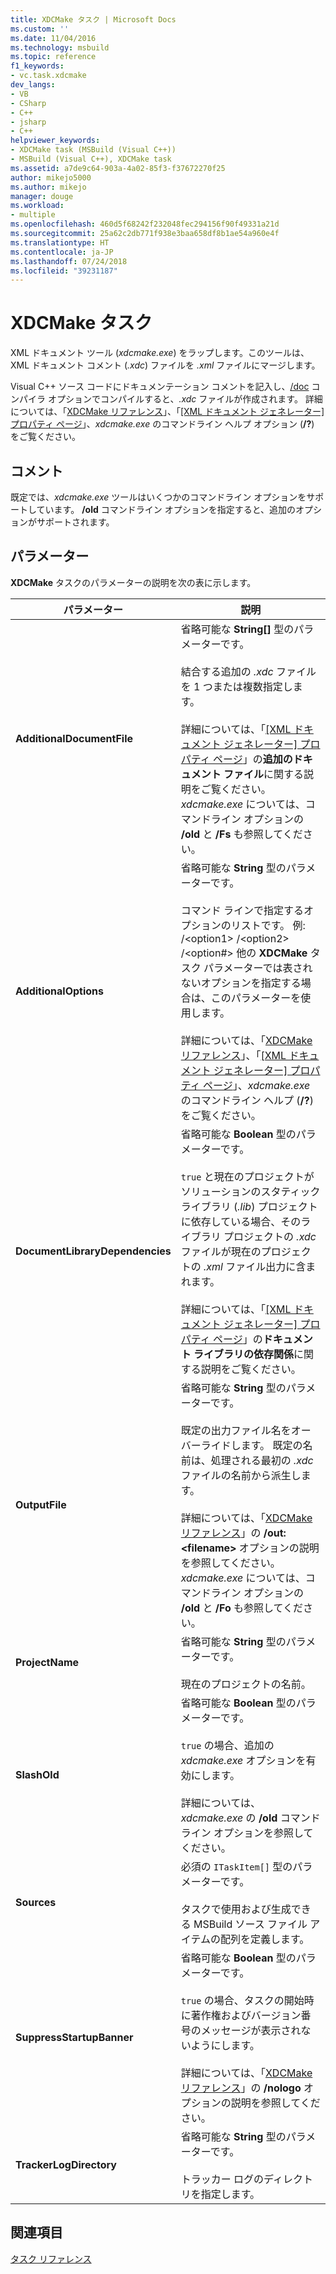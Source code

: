 ```yaml
---
title: XDCMake タスク | Microsoft Docs
ms.custom: ''
ms.date: 11/04/2016
ms.technology: msbuild
ms.topic: reference
f1_keywords:
- vc.task.xdcmake
dev_langs:
- VB
- CSharp
- C++
- jsharp
- C++
helpviewer_keywords:
- XDCMake task (MSBuild (Visual C++))
- MSBuild (Visual C++), XDCMake task
ms.assetid: a7de9c64-903a-4a02-85f3-f37672270f25
author: mikejo5000
ms.author: mikejo
manager: douge
ms.workload:
- multiple
ms.openlocfilehash: 460d5f68242f232048fec294156f90f49331a21d
ms.sourcegitcommit: 25a62c2db771f938e3baa658df8b1ae54a960e4f
ms.translationtype: HT
ms.contentlocale: ja-JP
ms.lasthandoff: 07/24/2018
ms.locfileid: "39231187"
---
```

# <a name="xdcmake-task"></a>XDCMake タスク
XML ドキュメント ツール (*xdcmake.exe*) をラップします。このツールは、XML ドキュメント コメント (*.xdc*) ファイルを *.xml* ファイルにマージします。  
  
 Visual C++ ソース コードにドキュメンテーション コメントを記入し、[/doc](/cpp/build/reference/doc-process-documentation-comments-c-cpp) コンパイラ オプションでコンパイルすると、*.xdc* ファイルが作成されます。 詳細については、「[XDCMake リファレンス](/cpp/ide/xdcmake-reference)」、「[[XML ドキュメント ジェネレーター] プロパティ ページ](/cpp/ide/xml-document-generator-tool-property-pages)」、*xdcmake.exe* のコマンドライン ヘルプ オプション (**/?**) をご覧ください。  
  
## <a name="remarks"></a>コメント  
 既定では、*xdcmake.exe* ツールはいくつかのコマンドライン オプションをサポートしています。 **/old** コマンドライン オプションを指定すると、追加のオプションがサポートされます。  
  
## <a name="parameters"></a>パラメーター  
 **XDCMake** タスクのパラメーターの説明を次の表に示します。  
  
|パラメーター|説明|  
|---------------|-----------------|  
|**AdditionalDocumentFile**|省略可能な **String[]** 型のパラメーターです。<br /><br /> 結合する追加の *.xdc* ファイルを 1 つまたは複数指定します。<br /><br /> 詳細については、「[[XML ドキュメント ジェネレーター] プロパティ ページ](/cpp/ide/xml-document-generator-tool-property-pages)」の**追加のドキュメント ファイル**に関する説明をご覧ください。 *xdcmake.exe* については、コマンドライン オプションの **/old** と **/Fs** も参照してください。|  
|**AdditionalOptions**|省略可能な **String** 型のパラメーターです。<br /><br /> コマンド ラインで指定するオプションのリストです。 例: /\<option1> /\<option2> /\<option#> 他の **XDCMake** タスク パラメーターでは表されないオプションを指定する場合は、このパラメーターを使用します。<br /><br /> 詳細については、「[XDCMake リファレンス](/cpp/ide/xdcmake-reference)」、「[[XML ドキュメント ジェネレーター] プロパティ ページ](/cpp/ide/xml-document-generator-tool-property-pages)」、*xdcmake.exe* のコマンドライン ヘルプ (**/?**) をご覧ください。|  
|**DocumentLibraryDependencies**|省略可能な **Boolean** 型のパラメーターです。<br /><br /> `true` と現在のプロジェクトがソリューションのスタティック ライブラリ (*.lib*) プロジェクトに依存している場合、そのライブラリ プロジェクトの *.xdc* ファイルが現在のプロジェクトの *.xml* ファイル出力に含まれます。<br /><br /> 詳細については、「[[XML ドキュメント ジェネレーター] プロパティ ページ](/cpp/ide/xml-document-generator-tool-property-pages)」の**ドキュメント ライブラリの依存関係**に関する説明をご覧ください。|  
|**OutputFile**|省略可能な **String** 型のパラメーターです。<br /><br /> 既定の出力ファイル名をオーバーライドします。 既定の名前は、処理される最初の *.xdc* ファイルの名前から派生します。<br /><br /> 詳細については、「[XDCMake リファレンス](/cpp/ide/xdcmake-reference)」の **/out:\<filename>** オプションの説明を参照してください。 *xdcmake.exe* については、コマンドライン オプションの **/old** と **/Fo** も参照してください。|  
|**ProjectName**|省略可能な **String** 型のパラメーターです。<br /><br /> 現在のプロジェクトの名前。|  
|**SlashOld**|省略可能な **Boolean** 型のパラメーターです。<br /><br /> `true` の場合、追加の *xdcmake.exe* オプションを有効にします。<br /><br /> 詳細については、*xdcmake.exe* の **/old** コマンド ライン オプションを参照してください。|  
|**Sources**|必須の `ITaskItem[]` 型のパラメーターです。<br /><br /> タスクで使用および生成できる MSBuild ソース ファイル アイテムの配列を定義します。|  
|**SuppressStartupBanner**|省略可能な **Boolean** 型のパラメーターです。<br /><br /> `true` の場合、タスクの開始時に著作権およびバージョン番号のメッセージが表示されないようにします。<br /><br /> 詳細については、「[XDCMake リファレンス](/cpp/ide/xdcmake-reference)」の **/nologo** オプションの説明を参照してください。|  
|**TrackerLogDirectory**|省略可能な **String** 型のパラメーターです。<br /><br /> トラッカー ログのディレクトリを指定します。|  
  
## <a name="see-also"></a>関連項目  
 [タスク リファレンス](../msbuild/msbuild-task-reference.md)